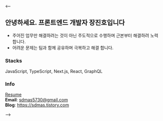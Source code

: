 <--
## 안녕하세요. 프론트엔드 개발자 장진호입니다

- 주어진 업무만 해결하려는 것이 아닌 주도적으로 수행하며 근본부터 해결하려 노력합니다.
- 어려운 문제는 팀과 함께 공유하며 극복하고 해결 합니다.

### Stacks

JavaScript, TypeScript, Next.js, React, GraphQL

### Info

[Resume](https://www.rallit.com/resumes/282996@sdmas5730/%EC%9E%A5%EC%A7%84%ED%98%B8)  
**Email**: sdmas5730@gmail.com  
**Blog**: https://sdmas.tistory.com

-->
